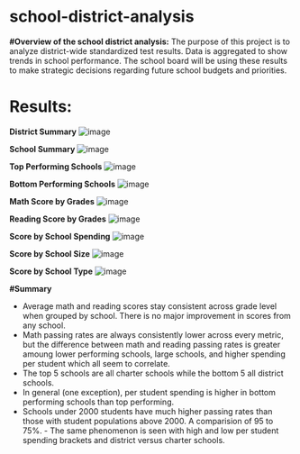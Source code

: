 # school-district-analysis

**#Overview of the school district analysis:**
The purpose of this project is to analyze district-wide standardized test results. Data is aggregated to show trends in school performance. The school board will be using these results to make strategic decisions regarding future school budgets and priorities.

# Results:

**District Summary**
![image](https://user-images.githubusercontent.com/96051648/152667420-4cc130b5-b6f8-47d4-93d3-181921400396.png)

**School Summary**
![image](https://user-images.githubusercontent.com/96051648/152667404-0276eefe-624e-433d-a98e-13adccd57d5e.png)

**Top Performing Schools**
![image](https://user-images.githubusercontent.com/96051648/152667385-e739b594-4952-42a2-a6fc-1b19c91b904b.png)

**Bottom Performing Schools**
![image](https://user-images.githubusercontent.com/96051648/152667376-ec00730a-c943-4495-81fa-d078565d24ef.png)

**Math Score by Grades**
![image](https://user-images.githubusercontent.com/96051648/152667350-313ace6c-7062-4959-8311-96fddb99e226.png)

**Reading Score by Grades**
![image](https://user-images.githubusercontent.com/96051648/152667345-8d50e4f0-604c-40e1-9a03-09d3ec2a8a2a.png)

**Score by School Spending**
![image](https://user-images.githubusercontent.com/96051648/152667328-72a43f2a-e979-4fbd-ba1e-0f39bc2a557a.png)

**Score by School Size**
![image](https://user-images.githubusercontent.com/96051648/152667313-eaad4584-e810-4a09-9856-464cc3980837.png)

**Score by School Type**
![image](https://user-images.githubusercontent.com/96051648/152667260-5685e305-38a9-4f25-ae70-89a919f4287b.png)


**#Summary**
 - Average math and reading scores stay consistent across grade level when grouped by school. There is no major improvement in scores from any school.
- Math passing rates are always consistently lower across every metric, but the difference between math and reading passing rates is greater amoung lower performing schools, large schools, and higher spending per student which all seem to correlate.
- The top 5 schools are all charter schools while the bottom 5 all district schools.
- In general (one exception), per student spending is higher in bottom performing schools than top performing.
- Schools under 2000 students have much higher passing rates than those with student populations above 2000. A comparision of 95 to 75%. - The same phenomenon is seen with high and low per student spending brackets and district versus charter schools.
